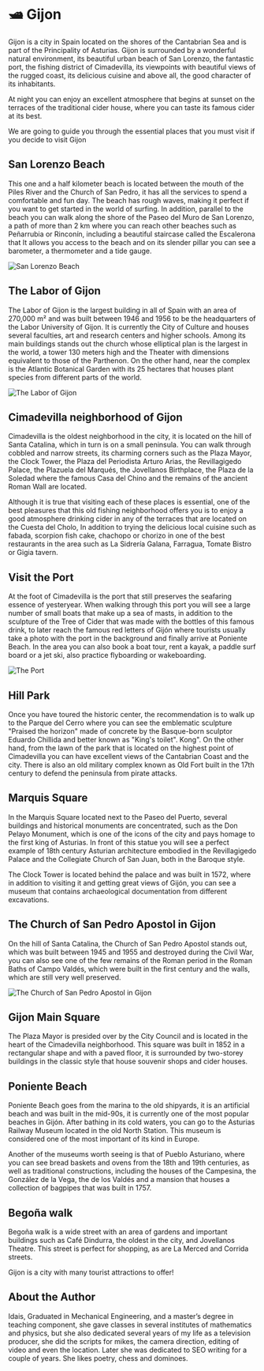 # 🛥️ Gijon

Gijon is a city in Spain located on the shores of the Cantabrian Sea and is part of the Principality of Asturias. Gijon is surrounded by a wonderful natural environment, its beautiful urban beach of San Lorenzo, the fantastic port, the fishing district of Cimadevilla, its viewpoints with beautiful views of the rugged coast, its delicious cuisine and above all, the good character of its inhabitants.

At night you can enjoy an excellent atmosphere that begins at sunset on the terraces of the traditional cider house, where you can taste its famous cider at its best.

We are going to guide you through the essential places that you must visit if you decide to visit Gijon

## San Lorenzo Beach

This one and a half kilometer beach is located between the mouth of the Piles River and the Church of San Pedro, it has all the services to spend a comfortable and fun day. The beach has rough waves, making it perfect if you want to get started in the world of surfing. In addition, parallel to the beach you can walk along the shore of the Paseo del Muro de San Lorenzo, a path of more than 2 km where you can reach other beaches such as Peñarrubia or Rinconín, including a beautiful staircase called the Escalerona that It allows you access to the beach and on its slender pillar you can see a barometer, a thermometer and a tide gauge.

![San Lorenzo Beach](_static/images/gijon/san-lorenzo-beach.jpg)

## The Labor of Gijon

The Labor of Gijon is the largest building in all of Spain with an area of 270,000 m² and was built between 1946 and 1956 to be the headquarters of the Labor University of Gijon. It is currently the City of Culture and houses several faculties, art and research centers and higher schools. Among its main buildings stands out the church whose elliptical plan is the largest in the world, a tower 130 meters high and the Theater with dimensions equivalent to those of the Parthenon. On the other hand, near the complex is the Atlantic Botanical Garden with its 25 hectares that houses plant species from different parts of the world.

![The Labor of Gijon](_static/images/gijon/the-labor-of-gijon.jpg)

## Cimadevilla neighborhood of Gijon

Cimadevilla is the oldest neighborhood in the city, it is located on the hill of Santa Catalina, which in turn is on a small peninsula. You can walk through cobbled and narrow streets, its charming corners such as the Plaza Mayor, the Clock Tower, the Plaza del Periodista Arturo Arias, the Revillagigedo Palace, the Plazuela del Marqués, the Jovellanos Birthplace, the Plaza de la Soledad where the famous Casa del Chino and the remains of the ancient Roman Wall are located.

Although it is true that visiting each of these places is essential, one of the best pleasures that this old fishing neighborhood offers you is to enjoy a good atmosphere drinking cider in any of the terraces that are located on the Cuesta del Cholo, In addition to trying the delicious local cuisine such as fabada, scorpion fish cake, chachopo or chorizo in one of the best restaurants in the area such as La Sidrería Galana, Farragua, Tomate Bistro or Gigia tavern.

## Visit the Port

At the foot of Cimadevilla is the port that still preserves the seafaring essence of yesteryear. When walking through this port you will see a large number of small boats that make up a sea of masts, in addition to the sculpture of the Tree of Cider that was made with the bottles of this famous drink, to later reach the famous red letters of Gijón where tourists usually take a photo with the port in the background and finally arrive at Poniente Beach. In the area you can also book a boat tour, rent a kayak, a paddle surf board or a jet ski, also practice flyboarding or wakeboarding.

![The Port](_static/images/gijon/the-port.jpg)

## Hill Park

Once you have toured the historic center, the recommendation is to walk up to the Parque del Cerro where you can see the emblematic sculpture "Praised the horizon" made of concrete by the Basque-born sculptor Eduardo Chillida and better known as "King's toilet". Kong". On the other hand, from the lawn of the park that is located on the highest point of Cimadevilla you can have excellent views of the Cantabrian Coast and the city. There is also an old military complex known as Old Fort built in the 17th century to defend the peninsula from pirate attacks.

## Marquis Square

In the Marquis Square located next to the Paseo del Puerto, several buildings and historical monuments are concentrated, such as the Don Pelayo Monument, which is one of the icons of the city and pays homage to the first king of Asturias. In front of this statue you will see a perfect example of 18th century Asturian architecture embodied in the Revillagigedo Palace and the Collegiate Church of San Juan, both in the Baroque style.

The Clock Tower is located behind the palace and was built in 1572, where in addition to visiting it and getting great views of Gijón, you can see a museum that contains archaeological documentation from different excavations.

## The Church of San Pedro Apostol in Gijon

On the hill of Santa Catalina, the Church of San Pedro Apostol stands out, which was built between 1945 and 1955 and destroyed during the Civil War, you can also see one of the few remains of the Roman period in the Roman Baths of Campo Valdés, which were built in the first century and the walls, which are still very well preserved.

![The Church of San Pedro Apostol in Gijon](_static/images/gijon/the-church-of-san-pedro-apostol.jpg)

## Gijon Main Square

The Plaza Mayor is presided over by the City Council and is located in the heart of the Cimadevilla neighborhood. This square was built in 1852 in a rectangular shape and with a paved floor, it is surrounded by two-storey buildings in the classic style that house souvenir shops and cider houses.

## Poniente Beach

Poniente Beach goes from the marina to the old shipyards, it is an artificial beach and was built in the mid-90s, it is currently one of the most popular beaches in Gijón. After bathing in its cold waters, you can go to the Asturias Railway Museum located in the old North Station. This museum is considered one of the most important of its kind in Europe.

Another of the museums worth seeing is that of Pueblo Asturiano, where you can see bread baskets and ovens from the 18th and 19th centuries, as well as traditional constructions, including the houses of the Campesina, the González de la Vega, the de los Valdés and a mansion that houses a collection of bagpipes that was built in 1757.

## Begoña walk

Begoña walk is a wide street with an area of gardens and important buildings such as Café Dindurra, the oldest in the city, and Jovellanos Theatre. This street is perfect for shopping, as are La Merced and Corrida streets.

Gijon is a city with many tourist attractions to offer!

## About the Author

Idais, Graduated in Mechanical Engineering, and a master’s degree in teaching component, she gave classes in several institutes of mathematics and physics, but she also dedicated several years of my life as a television producer, she did the scripts for mikes, the camera direction, editing of video and even the location. Later she was dedicated to SEO writing for a couple of years. She likes poetry, chess and dominoes.
